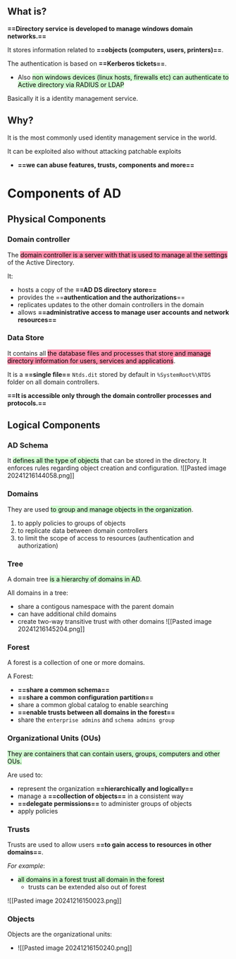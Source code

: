 
## What is?
**==Directory service is developed to manage windows domain networks.==**

It stores information related to **==objects (computers, users, printers)==**.

The authentication is based on **==Kerberos tickets==**.
- Also <mark style="background: #BBFABBA6;">non windows devices (linux hosts, firewalls etc) can authenticate to Active directory via RADIUS or LDAP</mark>

Basically it is a identity management service.

## Why?
It is the most commonly used identity management service in the world.

It can be exploited also without attacking patchable exploits
- **==we can abuse features, trusts, components and more==**


# Components of AD

## Physical Components

### Domain controller
The <mark style="background: #FF5582A6;">domain controller is a server with that is used to manage al the settings</mark> of the Active Directory.

It:
- hosts a copy of the **==AD DS directory store==**
- provides the ==**authentication and the authorizations**==
- replicates updates to the other domain controllers in the domain
- allows **==administrative access to manage user accounts and network resources==**

### Data Store
It contains all <mark style="background: #FF5582A6;">the database files and processes that store and manage directory information for users, services and applications</mark>.

It is a **==single file==** `Ntds.dit` stored by default in `%SystemRoot%\NTDS` folder on all domain controllers.

**==It is accessible only through the domain controller processes and protocols.==**

## Logical Components

### AD Schema
It <mark style="background: #BBFABBA6;">defines all the type of objects</mark> that can be stored in the directory.
It enforces rules regarding object creation and configuration.
![[Pasted image 20241216144058.png]]

### Domains

They are used <mark style="background: #BBFABBA6;">to group and manage objects in the organization</mark>.
1. to apply policies to groups of objects 
2. to replicate data between domain controllers
3. to limit the scope of access to resources (authentication and authorization)

### Tree
A domain tree <mark style="background: #BBFABBA6;">is a hierarchy of domains in AD</mark>.

All domains in a tree:
- share a contigous namespace with the parent domain
- can have additional child domains
- create two-way transitive trust with other domains
![[Pasted image 20241216145204.png]]


### Forest 
A forest is a collection of one or more domains.

A Forest:
- **==share a common schema==**
- **==share a common configuration partition==** 
- share a common global catalog to enable searching
- **==enable trusts between all domains in the forest==** 
- share the `enterprise admins` and `schema admins group`


### Organizational Units (OUs)

<mark style="background: #BBFABBA6;">They are containers that can contain users, groups, computers and other OUs.</mark>

Are used to:
- represent the organization **==hierarchically and logically==** 
- manage a **==collection of objects==** in a consistent way 
- **==delegate permissions==** to administer groups of objects
- apply policies


### Trusts 
Trusts are used to allow users **==to gain access to resources in other domains==**.

*For example*:
- <mark style="background: #BBFABBA6;">all domains in a forest trust all domain in the forest</mark>
	- trusts can be extended also out of forest

![[Pasted image 20241216150023.png]]


### Objects 

Objects are the organizational units:
- ![[Pasted image 20241216150240.png]]